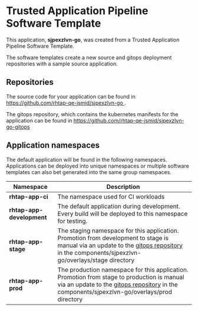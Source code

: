 # Trusted Application Pipeline Software Template

This application, **sjpexzlvn-go**, was created from a Trusted Application Pipeline Software Template.

The software templates create a new source and gitops deployment repositories with a sample source application. 

## Repositories

The source code for your application can be found in [https://github.com/rhtap-qe-jsmid/sjpexzlvn-go ](https://github.com/rhtap-qe-jsmid/sjpexzlvn-go ).
 
The gitops repository, which contains the kubernetes manifests for the application can be found in 
[https://github.com/rhtap-qe-jsmid/sjpexzlvn-go-gitops ](https://github.com/rhtap-qe-jsmid/sjpexzlvn-go-gitops ) 

## Application namespaces 

The default application will be found in the following namespaces. Applications can be deployed into unique namespaces or multiple software templates can also bet generated into the same group namespaces.  

|  Namespace   |  Description   |  
| -------- | -------- |
| **rhtap-app-ci** | The namespace used for CI workloads |
| **rhtap-app-development** | The default application during development. Every build will be deployed to this namespace for testing. |
| **rhtap-app-stage** | The staging namespace for this application. Promotion from development to stage is manual via an update to the [gitops repository](https://github.com/rhtap-qe-jsmid/sjpexzlvn-go-gitops ) in the components/sjpexzlvn-go/overlays/stage directory |
| **rhtap-app-prod** | The production namespace for this application. Promotion from stage to production is manual via an update to the [gitops repository](https://github.com/rhtap-qe-jsmid/sjpexzlvn-go-gitops ) in the components/sjpexzlvn-go/overlays/prod directory |